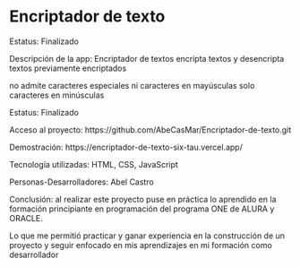 <h1>Encriptador de texto</h1>

<p>Estatus: Finalizado</p>

<p>Descripción de la app: Encriptador de textos encripta textos y desencripta textos previamente encriptados</p>
<p>no admite caracteres especiales ni caracteres en mayúsculas solo caracteres en minúsculas</p>

<p>Estatus: Finalizado</p>

<p>Acceso al proyecto: https://github.com/AbeCasMar/Encriptador-de-texto.git</p>

<p>Demostración: https://encriptador-de-texto-six-tau.vercel.app/</p>

<p>Tecnología utilizadas: HTML, CSS, JavaScript</p>

<p>Personas-Desarrolladores: Abel Castro</p>

<p>Conclusión: al realizar este proyecto puse en práctica lo aprendido en la formación principiante en programación del programa ONE de ALURA y ORACLE.</p>
<p>Lo que me permitió practicar y ganar experiencia en la construcción de un proyecto y seguir enfocado en mis aprendizajes en mi formación como desarrollador</p>
